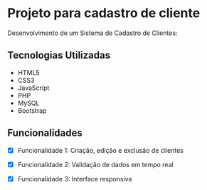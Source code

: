 # Projeto para cadastro de cliente

Desenvolvimento de um Sistema de Cadastro de Clientes:

## Tecnologias Utilizadas

- HTML5
- CSS3
- JavaScript
- PHP
- MySQL
- Bootstrap


## Funcionalidades

- [x] Funcionalidade 1: Criação, edição e exclusão de clientes
- [x] Funcionalidade 2: Validação de dados em tempo real
- [x] Funcionalidade 3: Interface responsiva


